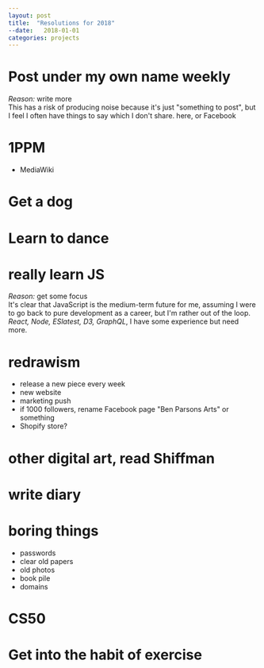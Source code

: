 ```yaml
---
layout: post
title:  "Resolutions for 2018"
--date:   2018-01-01
categories: projects
---
```

# Post under my own name weekly
*Reason:* write more  
This has a risk of producing noise because it's just "something to post", but I feel I often have things to say which I don't share.  here, or Facebook

# 1PPM
* MediaWiki

# Get a dog


# Learn to dance
# really learn JS
*Reason:* get some focus  
It's clear that JavaScript is the medium-term future for me, assuming I were to go back to pure development as a career, but I'm rather out of the loop.  
*React, Node, ESlatest, D3, GraphQL*, I have some experience but need more.

# redrawism
* release a new piece every week
* new website
* marketing push
* if 1000 followers, rename Facebook page "Ben Parsons Arts" or something
* Shopify store?

# other digital art, read Shiffman
# write diary
# boring things
* passwords
* clear old papers
* old photos
* book pile
* domains

# CS50
# Get into the habit of exercise